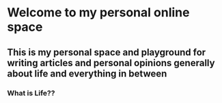 # Welcome to my personal online space

## This is my personal space and playground for writing articles and personal opinions generally about life and everything in between



### What is Life??
